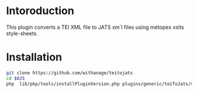 # Intoroduction

This plugin converts a TEI XML file to JATS xm`l files using métopes xslts style-sheets.

# Installation
```bash
git clone https://github.com/withanage/teitojats
cd $OJS
php  lib/pkp/tools/installPluginVersion.php plugins/generic/teiToJats/version.xml
```



